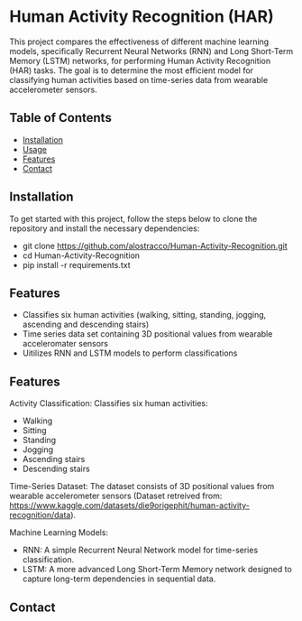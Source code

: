 # Human Activity Recognition (HAR)

This project compares the effectiveness of different machine learning models, specifically Recurrent Neural Networks (RNN) and Long Short-Term Memory (LSTM) networks, for performing Human Activity Recognition (HAR) tasks. The goal is to determine the most efficient model for classifying human activities based on time-series data from wearable accelerometer sensors.

## Table of Contents
- [Installation](#installation)
- [Usage](#usage)
- [Features](#features)
- [Contact](#contact)

## Installation

To get started with this project, follow the steps below to clone the repository and install the necessary dependencies:
 - git clone https://github.com/alostracco/Human-Activity-Recognition.git
 - cd Human-Activity-Recognition
 - pip install -r requirements.txt


## Features
 - Classifies six human activities (walking, sitting, standing, jogging, ascending and descending stairs)
 - Time series data set containing 3D positional values from wearable acceleromater sensors
 - Uitilizes RNN and LSTM models to perform classifications

## Features
Activity Classification: Classifies six human activities:
 - Walking
 - Sitting
 - Standing
 - Jogging
 - Ascending stairs
 - Descending stairs

Time-Series Dataset: The dataset consists of 3D positional values from wearable accelerometer sensors (Dataset retreived from: https://www.kaggle.com/datasets/die9origephit/human-activity-recognition/data).

Machine Learning Models:
 - RNN: A simple Recurrent Neural Network model for time-series classification.
 - LSTM: A more advanced Long Short-Term Memory network designed to capture long-term dependencies in sequential data.


## Contact

